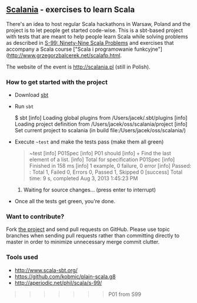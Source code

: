 ## [Scalania](http://scalania.pl) - exercises to learn Scala

There's an idea to host regular Scala hackathons in Warsaw, Poland and the project is to let people get started code-wise. This is a sbt-based project with tests that are meant to help people learn Scala while solving problems as described in [S-99: Ninety-Nine Scala Problems](http://aperiodic.net/phil/scala/s-99/) and exercises that accompany a Scala course ["Scala i programowanie funkcyjne"](http://www.grzegorzbalcerek.net/scalafp.html.

The website of the event is http://scalania.pl (still in Polish).

### How to get started with the project
* Download [sbt](http://www.scala-sbt.org/)
* Run `sbt`

	$ sbt
	[info] Loading global plugins from /Users/jacek/.sbt/plugins
	[info] Loading project definition from /Users/jacek/oss/scalania/project
	[info] Set current project to scalania (in build file:/Users/jacek/oss/scalania/)

* Execute `~test` and make the tests pass (make them all green)

	> ~test
	[info] P01Spec
	[info] P01 should
	[info] + Find the last element of a list.
	[info] Total for specification P01Spec
	[info] Finished in 158 ms
	[info] 1 example, 0 failure, 0 error
	[info] Passed: : Total 1, Failed 0, Errors 0, Passed 1, Skipped 0
	[success] Total time: 9 s, completed Aug 3, 2013 1:45:23 PM
	1. Waiting for source changes... (press enter to interrupt)

* Once all the tests get green, you're done.

### Want to contribute?
Fork [the project](https://github.com/jaceklaskowski/scalania) and send pull requests on GitHub. Please use topic branches when sending pull requests rather than committing directly to master in order to minimize unnecessary merge commit clutter.

### Tools used
* http://www.scala-sbt.org/
* https://github.com/kobmic/plain-scala.g8
* http://aperiodic.net/phil/scala/s-99/
>>>>>>> P01 from S99
